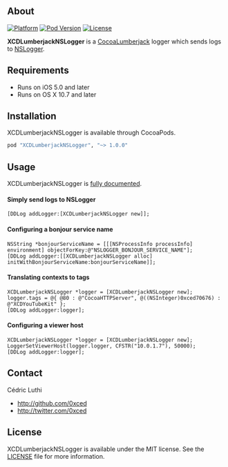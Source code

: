## About

[![Platform](https://img.shields.io/cocoapods/p/XCDLumberjackNSLogger.svg?style=flat)](http://cocoadocs.org/docsets/XCDLumberjackNSLogger/)
[![Pod Version](https://img.shields.io/cocoapods/v/XCDLumberjackNSLogger.svg?style=flat)](http://cocoadocs.org/docsets/XCDLumberjackNSLogger/)
[![License](https://img.shields.io/cocoapods/l/XCDLumberjackNSLogger.svg?style=flat)](LICENSE)

**XCDLumberjackNSLogger** is a [CocoaLumberjack](https://github.com/CocoaLumberjack/CocoaLumberjack) logger which sends logs to [NSLogger](https://github.com/fpillet/NSLogger).

## Requirements

- Runs on iOS 5.0 and later
- Runs on OS X 10.7 and later

## Installation

XCDLumberjackNSLogger is available through CocoaPods.

```ruby
pod "XCDLumberjackNSLogger", "~> 1.0.0"
```

## Usage

XCDLumberjackNSLogger is [fully documented](http://cocoadocs.org/docsets/XCDLumberjackNSLogger/).

#### Simply send logs to NSLogger

```objc
[DDLog addLogger:[XCDLumberjackNSLogger new]];
```

#### Configuring a bonjour service name

```objc
NSString *bonjourServiceName = [[[NSProcessInfo processInfo] environment] objectForKey:@"NSLOGGER_BONJOUR_SERVICE_NAME"];
[DDLog addLogger:[[XCDLumberjackNSLogger alloc] initWithBonjourServiceName:bonjourServiceName]];
```

#### Translating contexts to tags

```objc
XCDLumberjackNSLogger *logger = [XCDLumberjackNSLogger new];
logger.tags = @{ @80 : @"CocoaHTTPServer", @((NSInteger)0xced70676) : @"XCDYouTubeKit" };
[DDLog addLogger:logger];
```

#### Configuring a viewer host

```objc
XCDLumberjackNSLogger *logger = [XCDLumberjackNSLogger new];
LoggerSetViewerHost(logger.logger, CFSTR("10.0.1.7"), 50000);
[DDLog addLogger:logger];
```

## Contact

Cédric Luthi

- http://github.com/0xced
- http://twitter.com/0xced

## License

XCDLumberjackNSLogger is available under the MIT license. See the [LICENSE](LICENSE) file for more information.
